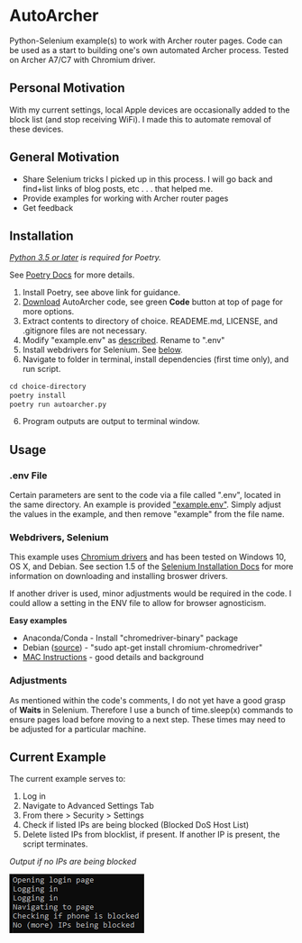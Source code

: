# AutoArcher
Python-Selenium example(s) to work with Archer router pages. Code can be used as a start to building one's own automated Archer process. Tested on Archer A7/C7 with Chromium driver.


## Personal Motivation
With my current settings, local Apple devices are occasionally added to the block list (and stop receiving WiFi). I made this to automate removal of these devices.

## General Motivation
* Share Selenium tricks I picked up in this process. I will go back and find+list links of blog posts, etc . . . that helped me.
* Provide examples for working with Archer router pages
* Get feedback

## Installation
*[Python 3.5 or later](https://wiki.python.org/moin/BeginnersGuide/Download) is required for Poetry.* 

See [Poetry Docs](https://python-poetry.org/docs/) for more details.

1. Install Poetry, see above link for guidance.
2. [Download](https://github.com/NBPub/AutoArcher/archive/refs/heads/main.zip) AutoArcher code, see green **Code** button at top of page for more options.
3. Extract contents to directory of choice. READEME.md, LICENSE, and .gitignore files are not necessary.
4. Modify "example.env" as [described](https://github.com/NBPub/AutoArcher#env-file). Rename to ".env"
5. Install webdrivers for Selenium. See [below](https://github.com/NBPub/AutoArcher#webdrivers-selenium).
6. Navigate to folder in terminal, install dependencies (first time only), and run script.

```
cd choice-directory
poetry install
poetry run autoarcher.py
```
6. Program outputs are output to terminal window.

## Usage

### .env File
Certain parameters are sent to the code via a file called ".env", located in the same directory. An example is provided ["example.env"](https://github.com/NBPub/AutoArcher/blob/main/example.env). Simply adjust the values in the example, and then remove "example" from the file name.

### Webdrivers, Selenium
This example uses [Chromium drivers](https://sites.google.com/chromium.org/driver/) and has been tested on Windows 10, OS X, and Debian. See section 1.5 of the [Selenium Installation Docs](https://selenium-python.readthedocs.io/installation.html) for more information on downloading and installing broswer drivers. 

If another driver is used, minor adjustments would be required in the code. I could allow a setting in the ENV file to allow for browser agnosticism.

**Easy examples**
* Anaconda/Conda - Install "chromedriver-binary" package
* Debian ([source](https://ivanderevianko.com/2020/01/selenium-chromedriver-for-raspberrypi)) - "sudo apt-get install chromium-chromedriver" 
* [MAC Instructions](https://www.swtestacademy.com/install-chrome-driver-on-mac/) - good details and background

### Adjustments
As mentioned within the code's comments, I do not yet have a good grasp of **Waits** in Selenium. Therefore I use a bunch of time.sleep(x) commands to ensure pages load before moving to a next step. These times may need to be adjusted for a particular machine.


## Current Example
The current example serves to:
1. Log in
2. Navigate to Advanced Settings Tab
3. From there > Security > Settings
4. Check if listed IPs are being blocked (Blocked DoS Host List)
5. Delete listed IPs from blocklist, if present. If another IP is present, the script terminates.

*Output if no IPs are being blocked*

![Home](/output_example.png "Output")
